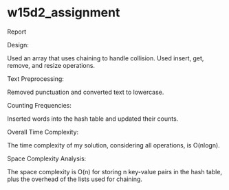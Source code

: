 # w15d2_assignment

Report

Design:

Used an array that uses chaining to handle collision.
Used insert, get, remove, and resize operations.

Text Preprocessing:

Removed punctuation and converted text to lowercase.

Counting Frequencies:

Inserted words into the hash table and updated their counts.

Overall Time Complexity: 

The time complexity of my solution, considering all operations, is 
O(nlogn).

Space Complexity Analysis:

The space complexity is O(n) for storing n key-value pairs in the hash table, plus the overhead of the lists used for chaining.
